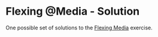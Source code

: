 # Flexing @Media - Solution

One possible set of solutions to the [Flexing Media](https://github.com/ci-wdi-900/flexing-media) exercise.
